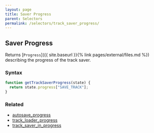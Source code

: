 ```yaml
---
layout: page
title: Saver Progress
parent: Selectors
permalink: /selectors/track_saver_progress/
---
```


## Saver Progress

Returns [`Progress`]({{ site.baseurl }}{% link pages/external/files.md %}) describing the progress of the track saver.

### Syntax

```js
function getTrackSaverProgress(state) {
  return state.progress["SAVE_TRACK"];
}
```

### Related

- [autosave_progress](./autosave_progress.md)
- [track_loader_progress](./track_loader_progress.md)
- [track_saver_in_progress](./track_saver_in_progress.md)

